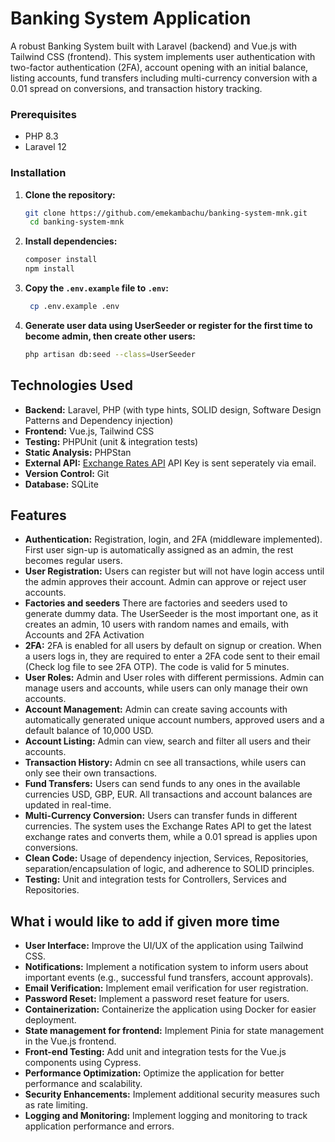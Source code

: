 # Banking System Application

A robust Banking System built with Laravel (backend) and Vue.js with Tailwind CSS (frontend). This system implements user authentication with two-factor authentication (2FA), account opening with an initial balance, listing accounts, fund transfers including multi-currency conversion with a 0.01 spread on conversions, and transaction history tracking.

### Prerequisites
- PHP 8.3
- Laravel 12

### Installation
1. **Clone the repository:**
   ```bash
   git clone https://github.com/emekambachu/banking-system-mnk.git
    cd banking-system-mnk
    ```
2. **Install dependencies:**
   ```bash
   composer install
   npm install
   ```
3. **Copy the `.env.example` file to `.env`:**
   ```bash
    cp .env.example .env
    ```
4. **Generate user data using UserSeeder or register for the first time to become admin, then create other users:**
   ```bash
   php artisan db:seed --class=UserSeeder
   ```

## Technologies Used
- **Backend:** Laravel, PHP (with type hints, SOLID design, Software Design Patterns and Dependency injection)
- **Frontend:** Vue.js, Tailwind CSS
- **Testing:** PHPUnit (unit & integration tests)
- **Static Analysis:** PHPStan
- **External API:** [Exchange Rates API](https://exchangeratesapi.io/) API Key is sent seperately via email.
- **Version Control:** Git
- **Database:** SQLite

## Features
- **Authentication:** Registration, login, and 2FA (middleware implemented). First user sign-up is automatically assigned as an admin, the rest becomes regular users.
- **User Registration:** Users can register but will not have login access until the admin approves their account. Admin can approve or reject user accounts.
- **Factories and seeders** There are factories and seeders used to generate dummy data. The UserSeeder is the most important one, as it creates an admin, 10 users with random names and emails, with Accounts and 2FA Activation
- **2FA:** 2FA is enabled for all users by default on signup or creation. When a users logs in, they are required to enter a 2FA code sent to their email (Check log file to see 2FA OTP). The code is valid for 5 minutes.
- **User Roles:** Admin and User roles with different permissions. Admin can manage users and accounts, while users can only manage their own accounts.
- **Account Management:** Admin can create saving accounts with automatically generated unique account numbers, approved users and a default balance of 10,000 USD.
- **Account Listing:** Admin can view, search and filter all users and their accounts.
- **Transaction History:** Admin cn see all transactions, while users can only see their own transactions.
- **Fund Transfers:** Users can send funds to any ones in the available currencies USD, GBP, EUR. All transactions and account balances are updated in real-time.
- **Multi-Currency Conversion:** Users can transfer funds in different currencies. The system uses the Exchange Rates API to get the latest exchange rates and converts them, while a 0.01 spread is applies upon conversions.
- **Clean Code:** Usage of dependency injection, Services, Repositories, separation/encapsulation of logic, and adherence to SOLID principles.
- **Testing:** Unit and integration tests for Controllers, Services and Repositories.

## What i would like to add if given more time
- **User Interface:** Improve the UI/UX of the application using Tailwind CSS.
- **Notifications:** Implement a notification system to inform users about important events (e.g., successful fund transfers, account approvals).
- **Email Verification:** Implement email verification for user registration.
- **Password Reset:** Implement a password reset feature for users.
- **Containerization:** Containerize the application using Docker for easier deployment.
- **State management for frontend:** Implement Pinia for state management in the Vue.js frontend.
- **Front-end Testing:** Add unit and integration tests for the Vue.js components using Cypress.
- **Performance Optimization:** Optimize the application for better performance and scalability.
- **Security Enhancements:** Implement additional security measures such as rate limiting.
- **Logging and Monitoring:** Implement logging and monitoring to track application performance and errors.
